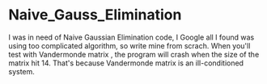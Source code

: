 Naive_Gauss_Elimination
=======================

I was in need of Naive Gaussian Elimination code, I Google all I found was using too complicated algorithm,
so write mine from scrach. When you'll test with Vandermonde matrix , 
the program will crash when the size of the matrix hit 14. 
That's because Vandermonde matrix is an ill-conditioned system.
